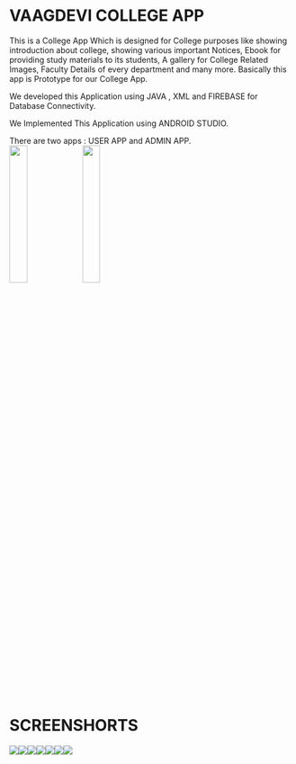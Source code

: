 # VAAGDEVI COLLEGE APP
This is a College App Which is designed for College purposes like showing introduction about college, showing various important Notices, Ebook for providing study materials to its students, A gallery for College Related Images, Faculty Details of every department and many more. Basically this app is  Prototype for our College App.

We developed this Application using JAVA , XML and FIREBASE for Database Connectivity.

We Implemented This Application using ANDROID STUDIO.

There are two apps : USER APP and ADMIN APP.<br/>
<img src="https://1000logos.net/wp-content/uploads/2016/10/Android-Logo-640x400.png" width="25%"/>
<img src="https://1.bp.blogspot.com/-YIfQT6q8ZM4/Vzyq5z1B8HI/AAAAAAAAAAc/UmWSSMLKtKgtH7CACElUp12zXkrPK5UoACLcB/w1200-h630-p-k-no-nu/image00.png" width="25%"/>
# SCREENSHORTS
<img src="https://blogger.googleusercontent.com/img/b/R29vZ2xl/AVvXsEgQsuv36BmZhXwwvWYOGJqUb5jb1mftWLNYHnpGDwsIcNnN5dRJm2F0MRsvXJ8C6zfz3K_Eta4GZfmJ92oRQjbkpOAtZYVwanimfO7GHZLTIuuOMV63LEEGM28WMj8mfMwtzukROU7Nq9Nm0b5jhioNBLH9W9JYi3Gmqw12-oeBWH9SQF5L_ArIj2hg/s320/Screenshot_2023-04-21-12-25-01-890_com.example.vaagdevicollege.jpg"/><img src="https://blogger.googleusercontent.com/img/b/R29vZ2xl/AVvXsEhLLo9Lu3DkyH51346MW9yrlaHo5u96TthLQ0k_CWwvRrxkaUTNRchVwrLMjgDOT3bJ6X-RbUDgrgMtbLlYuri5NHf0Ki_QuNzSNcgctIoSuJDMoQXIKBRyrIodUZfNoRE2kqAcddjUxKSjNAyo_YDyplne2itxm5vgVFUXenu9fSfnaINgD9X6nFQ0/s320/Screenshot_2023-04-21-12-25-20-726_com.example.vaagdevicollege.jpg"/><img src="https://blogger.googleusercontent.com/img/b/R29vZ2xl/AVvXsEilp4RCdlnGzCCQG2Pphr8N1yRbuvuUoMxEdN-9qGLJjCVfrwweuFOvAHBo_6YntK9UCr5Wf9Aqp7GlCSuqI-CjVX_Gso0aP48dwcYJIVsEc3NsHaFsUvpmWHATqC5dIZcSMjpBC5lIX2mqbgs8IEeoVdNY-ozOu7aaDBb7fWqCjkNOOPnAEa7qBiXA/s320/Screenshot_2023-04-21-12-25-25-371_com.example.vaagdevicollege.jpg"/><img src="https://blogger.googleusercontent.com/img/b/R29vZ2xl/AVvXsEjS1Q1MAbUb0m26gcu6R90slZIRtVYkcuVK2x2QZSmu91nmDJqCC3nfGnZnGFx3s25PRAwbRQ9d1Li67ySmLPI_PIvcyXELeV3KKqeYgS5A8waORHutLap77O6ArS97pTkneEa6tVME2QyTpKiX-BU9voGWgSjoE9Wmgm5SzqbNgOpuKPows6vZ1Gzr/s320/Screenshot_2023-04-21-12-25-31-506_com.example.vaagdevicollege.jpg"/><img src="https://blogger.googleusercontent.com/img/b/R29vZ2xl/AVvXsEiPL_XRRYju50lHED618B1QI52ixmTUF2zNgm2lSqAbaq8YaIdKq0d75WsDdtRmJSKwdisRB54OizscR7Jgk0jco-6ivndH2yzwarVDKeQu4AAoWy09UhCH47HkVYh_lUoOpvKuXErQx4NYUS0XyPpusTA3_GbZ1eUgWoC8EiYQaitb3xDlgM2xmBl1/s320/Screenshot_2023-04-21-12-25-44-613_com.example.vaagdevicollege.jpg"/><img src="https://blogger.googleusercontent.com/img/b/R29vZ2xl/AVvXsEhusDwfcyoBhppzaeG9h5kj0f8aP_XZebn16rf9OawcSeVyBmf9ofahxx0VSIR6ERh9C0mP-dXYVAgz3V-0BZ6xKsuupSLOzOZe90rvACGD6_8lwzbNLfv5Ku_WZKiuqFmAVHVq3axZzqjIyQ95wCQNLUovrioTm1y9qgkzqSUBYWExbXWnd5uzMJYV/s320/Screenshot_2023-04-21-12-25-52-625_com.example.vaagdevicollege.jpg"/><img src="https://blogger.googleusercontent.com/img/b/R29vZ2xl/AVvXsEgZ6sKxjdaBbkmTcviiCXWkl_pBnCu_WTBqY9TfOtKiMP5vSB6p7tnjR0K_M8xT63LLs9fQpGynu8o-_990VKB9tovWQBPuNSoMoFGrIb5zbKN2-pjEsCrhph1i_zfq998CxdhoEod0uJU4ph-fulrE33ncyBvHg9TtEMUCxpuO07JAu2GEg06IjP-N/s320/Screenshot_2023-04-21-12-27-35-855_com.example.vaagdevicollege.jpg"/>
